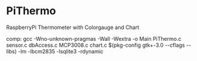 # PiThermo
RaspberryPi Thermometer with Colorgauge and Chart

comp: gcc -Wno-unknown-pragmas -Wall -Wextra -o Main PiThermo.c sensor.c dbAccess.c MCP3008.c chart.c $(pkg-config gtk+-3.0 --cflags --libs) -lm -lbcm2835 -lsqlite3 -rdynamic
